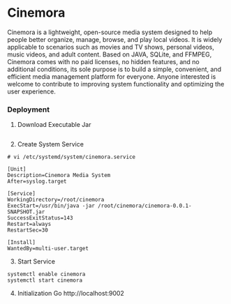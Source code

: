 # Cinemora

Cinemora is a lightweight, open-source media system designed to help people better organize, manage, browse, and
play local videos. It is widely applicable to scenarios such as movies and TV shows, personal videos, music videos,
and adult content. Based on JAVA, SQLite, and FFMPEG, Cinemora comes with no paid licenses, no hidden features,
and no additional conditions, its sole purpose is to build a simple, convenient, and efficient media management platform
for everyone. Anyone interested is welcome to contribute to improving system functionality and optimizing the user
experience.

### Deployment

1. Download Executable Jar
```

```

2. Create System Service
```
# vi /etc/systemd/system/cinemora.service

[Unit]
Description=Cinemora Media System
After=syslog.target

[Service]
WorkingDirectory=/root/cinemora
ExecStart=/usr/bin/java -jar /root/cinemora/cinemora-0.0.1-SNAPSHOT.jar
SuccessExitStatus=143
Restart=always
RestartSec=30

[Install]
WantedBy=multi-user.target
```

3. Start Service
```
systemctl enable cinemora
systemctl start cinemora
```

4. Initialization
   Go http://localhost:9002